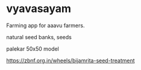 # vyavasayam

Farming app for aaavu farmers.

natural seed banks, seeds


palekar 50x50 model 


https://zbnf.org.in/wheels/bijamrita-seed-treatment
